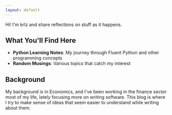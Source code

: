 ```yaml
---
layout: default
---
```


<style>
.site-footer {
  display: none !important;
}
</style>

Hi! I'm krlz and share reflections on stuff as it happens.

## What You'll Find Here

- **Python Learning Notes**: My journey through Fluent Python and other programming concepts
- **Random Musings**: Various topics that catch my interest

## Background

My background is in Economics, and I've been working in the finance sector most of my life, lately focusing more on writing software. This blog is where I try to make sense of ideas that seem easier to understand while writing about them.